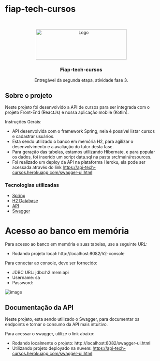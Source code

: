# fiap-tech-cursos
<!-- PROJECT LOGO -->
<br />
<p align="center">
  <a href="https://github.com/henriquevergara/android-alura-orgs">
    <img src="https://w7.pngwing.com/pngs/713/936/png-transparent-spring-framework-representational-state-transfer-java-api-for-restful-web-services-microservices-others-text-trademark-logo.png" alt="Logo" width="300" height="100">
  </a>

  <h3 align="center">Fiap-tech-cursos</h3>

  <p align="center">
    Entregável da segunda etapa, atividade fase 3.
    <br />
</p>

<!-- ABOUT THE PROJECT -->
## Sobre o projeto

Neste projeto foi desenvolvido a API de cursos para ser integrada com o projeto Front-End (ReactJs) e nossa aplicação mobile (Kotlin).

Instruções Gerais:
* API desenvolvida com o framework Spring, nela é possível listar cursos e cadastrar usuários.
* Esta sendo utilizado o banco em memória H2, para agilizar o desenvolvimento e a avaliação do tutor desta fase.
* Para geração das tabelas, estamos utilizando Hibernate, e para popular os dados, foi inserido um script data.sql na pasta src/main/resources.
* Foi realizado um deploy da API na plataforma Heroku, ela pode ser acessada através do link https://api-tech-cursos.herokuapp.com/swagger-ui.html

### Tecnologias utilizadas

* [Spring](https://spring.io/)
* [H2 Database](https://www.h2database.com/html/main.html)
* [API](https://api-tech-cursos.herokuapp.com/cursos)
* [Swagger](https://swagger.io/)

<!-- GETTING STARTED -->
# Acesso ao banco em memória

Para acesso ao banco em memória e suas tabelas, use a seguinte URL:

* Rodando projeto local: http://localhost:8082/h2-console


Para conectar ao console, deve ser fornecido:

* JDBC URL: jdbc:h2:mem:api
* Username: sa
* Password: 

![image](https://user-images.githubusercontent.com/36764823/136699547-c33a9f47-9727-4fd9-ab90-92a31ac07a4b.png)

## Documentação da API

Neste projeto, esta sendo utilizado o Swagger, para documentar os endpoints e tornar o consumo da API mais intuitivo.

Para acessar o swagger, utilize o link abaixo:

* Rodando localmente o projeto: http://localhost:8082/swagger-ui.html
* Utilizando projeto deployado na nuvem: https://api-tech-cursos.herokuapp.com/swagger-ui.html
